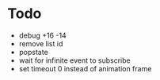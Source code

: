# Todo

- debug +16 -14
- remove list id
- popstate
- wait for infinite event to subscribe
- set timeout 0 instead of animation frame
